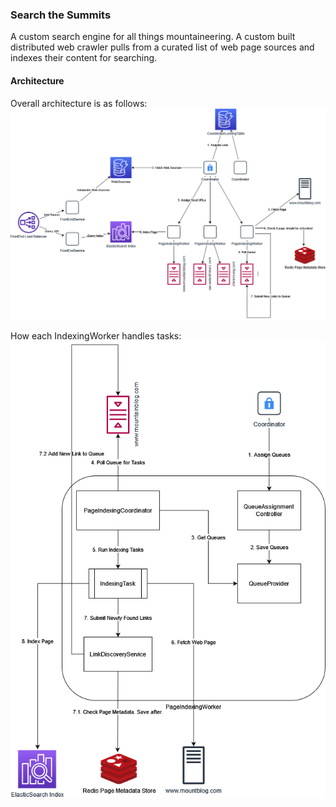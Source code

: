 ### Search the Summits
A custom search engine for all things mountaineering. A custom built distributed web crawler pulls from a curated list of web page sources and indexes their content for searching.

#### Architecture
Overall architecture is as follows:
![image](images/searchthesummits.png)

How each IndexingWorker handles tasks:
![image](images/searchthesummits-worker.png)